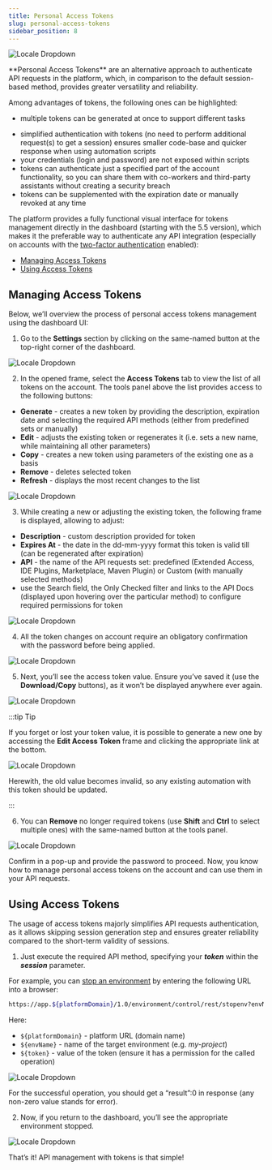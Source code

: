 ```yaml
---
title: Personal Access Tokens
slug: personal-access-tokens
sidebar_position: 8
---
```


<div style={{
    display: 'grid',
    gridTemplateColumns: '0.23fr 1fr',
    gap: '10px'
}}>
<div>

![Locale Dropdown](./img/PersonalAccessTokens/01-personal-access-tokens-logo.png)

</div>

<div>
**Personal Access Tokens** are an alternative approach to authenticate API requests in the platform, which, in comparison to the default session-based method, provides greater versatility and reliability.

Among advantages of tokens, the following ones can be highlighted:

- multiple tokens can be generated at once to support different tasks

</div>
 
</div>

- simplified authentication with tokens (no need to perform additional request(s) to get a session) ensures smaller code-base and quicker response when using automation scripts
- your credentials (login and password) are not exposed within scripts
- tokens can authenticate just a specified part of the account functionality, so you can share them with co-workers and third-party assistants without creating a security breach
- tokens can be supplemented with the expiration date or manually revoked at any time

The platform provides a fully functional visual interface for tokens management directly in the dashboard (starting with the 5.5 version), which makes it the preferable way to authenticate any API integration (especially on accounts with the [two-factor authentication](https://cloudmydc.com/) enabled):

- [Managing Access Tokens](/account-and-pricing/personal-access-tokens#managing-access-tokens)
- [Using Access Tokens](/account-and-pricing/personal-access-tokens#using-access-tokens)

## Managing Access Tokens

Below, we’ll overview the process of personal access tokens management using the dashboard UI:

1. Go to the **Settings** section by clicking on the same-named button at the top-right corner of the dashboard.

<div style={{
    display:'flex',
    justifyContent: 'center',
    margin: '0 0 1rem 0'
}}>

![Locale Dropdown](./img/PersonalAccessTokens/02-user-account-settings.png)

</div>

2. In the opened frame, select the **Access Tokens** tab to view the list of all tokens on the account. The tools panel above the list provides access to the following buttons:

- **Generate** - creates a new token by providing the description, expiration date and selecting the required API methods (either from predefined sets or manually)
- **Edit** - adjusts the existing token or regenerates it (i.e. sets a new name, while maintaining all other parameters)
- **Copy** - creates a new token using parameters of the existing one as a basis
- **Remove** - deletes selected token
- **Refresh** - displays the most recent changes to the list

<div style={{
    display:'flex',
    justifyContent: 'center',
    margin: '0 0 1rem 0'
}}>

![Locale Dropdown](./img/PersonalAccessTokens/03-access-tokens-settings.png)

</div>

3. While creating a new or adjusting the existing token, the following frame is displayed, allowing to adjust:

- **Description** - custom description provided for token
- **Expires At** - the date in the dd-mm-yyyy format this token is valid till (can be regenerated after expiration)
- **API** - the name of the API requests set: predefined (Extended Access, IDE Plugins, Marketplace, Maven Plugin) or Custom (with manually selected methods)
- use the Search field, the Only Checked filter and links to the API Docs (displayed upon hovering over the particular method) to configure required permissions for token

<div style={{
    display:'flex',
    justifyContent: 'center',
    margin: '0 0 1rem 0'
}}>

![Locale Dropdown](./img/PersonalAccessTokens/04-generate-access-token.png)

</div>

4. All the token changes on account require an obligatory confirmation with the password before being applied.

<div style={{
    display:'flex',
    justifyContent: 'center',
    margin: '0 0 1rem 0'
}}>

![Locale Dropdown](./img/PersonalAccessTokens/05-password-confirmation.png)

</div>

5. Next, you’ll see the access token value. Ensure you’ve saved it (use the **Download/Copy** buttons), as it won’t be displayed anywhere ever again.

<div style={{
    display:'flex',
    justifyContent: 'center',
    margin: '0 0 1rem 0'
}}>

![Locale Dropdown](./img/PersonalAccessTokens/06-save-access-token.png)

</div>

:::tip Tip

If you forget or lost your token value, it is possible to generate a new one by accessing the **Edit Access Token** frame and clicking the appropriate link at the bottom.

<div style={{
    display:'flex',
    justifyContent: 'center',
    margin: '0 0 1rem 0'
}}>

![Locale Dropdown](./img/PersonalAccessTokens/07-regenerate-access-token.png)

</div>

Herewith, the old value becomes invalid, so any existing automation with this token should be updated.

:::

6. You can **Remove** no longer required tokens (use **Shift** and **Ctrl** to select multiple ones) with the same-named button at the tools panel.

<div style={{
    display:'flex',
    justifyContent: 'center',
    margin: '0 0 1rem 0'
}}>

![Locale Dropdown](./img/PersonalAccessTokens/08-remove-access-token.png)

</div>

Confirm in a pop-up and provide the password to proceed. Now, you know how to manage personal access tokens on the account and can use them in your API requests.

## Using Access Tokens

The usage of access tokens majorly simplifies API requests authentication, as it allows skipping session generation step and ensures greater reliability compared to the short-term validity of sessions.

1. Just execute the required API method, specifying your **_token_** within the **_session_** parameter.

For example, you can [stop an environment](https://docs.jelastic.com/api/#!/api/environment.Control-method-StopEnv) by entering the following URL into a browser:

```bash
https://app.${platformDomain}/1.0/environment/control/rest/stopenv?envName=${envName}&session=${token}
```

Here:

- `${platformDomain}` - platform URL (domain name)
- `${envName}` - name of the target environment (e.g. _my-project_)
- `${token}` - value of the token (ensure it has a permission for the called operation)

<div style={{
    display:'flex',
    justifyContent: 'center',
    margin: '0 0 1rem 0'
}}>

![Locale Dropdown](./img/PersonalAccessTokens/09-stop-environment-api-request-with-token.png)

</div>

For the successful operation, you should get a “result”:0 in response (any non-zero value stands for error).

2. Now, if you return to the dashboard, you’ll see the appropriate environment stopped.

<div style={{
    display:'flex',
    justifyContent: 'center',
    margin: '0 0 1rem 0'
}}>

![Locale Dropdown](./img/PersonalAccessTokens/10-stopped-environment.png)

</div>

That’s it! API management with tokens is that simple!
